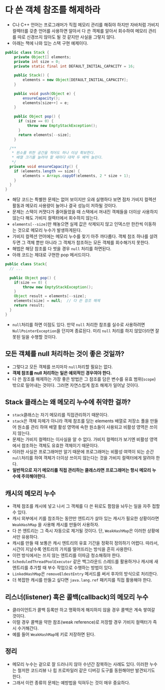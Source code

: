 # 다 쓴 객체 참조를 해제하라

* C나 C++ 언어는 프로그래머가 직접 메모리 관리를 해줘야 하지만 자바처럼 가비지 컬렉터를 갖춘 언어를
  사용하면 알아서 다 쓴 객체를 알아서 회수하여 메모리 관리를 따로 신경쓰지 않아도 될 것 같지만 사실을
  그렇지 않다.
* 아래는 책에 나와 있는 스택 구현 예제이다.

```java
public class Stack {
    private Object[] elements;
    private int size = 0;
    private static final int DEFAULT_INITIAL_CAPACITY = 16;
    
    public Stack() {
        elements = new Object[DEFAULT_INITIAL_CAPACITY];
    }
    
    public void push(Object e) {
        ensureCapacity();
        elements[size++] = e;
    }
    
    public Object pop() {
      if (size == 0) {
          throw new EmptyStackException();
      }
      return elements[--size];
    }

  /**
   * 원소를 위한 공간을 적어도 하나 이상 확보한다.
   * 배열 크기를 늘려야 할 때마다 대략 두 배씩 늘린다.
   */
  private void ensureCapacity() {
    if (elements.length == size) {
        elements = Arrays.copyOf(elements, 2 * size + 1);
    }
  }
}
```
* 해당 코드는 특별한 문제는 없어 보이지만 오래 실행하다 보면 점차 가비지 컬렉션 활동과 메모리 사용량이
  늘어나 결국 성능이 저하될 것이다.
* 문제는 스택이 커졋다가 줄어들었을 때 스택에서 꺼내진 객체들을 더이상 사용하지 않는다 해도 가비지
  컬렉터에서 회수하지 않는다.
* ```elements[--size]```만 해놓으면 실제 값은 삭제되지 않고 인덱스만 한칸씩 이동하는 것으로 
  메모리 누수가 발생하게된다.
* 가비지 컬렉션 언어에는 메모리 누수를 찾기 아주 까다롭다. 객체 참조 하나를 살려두면 그 객체 뿐만 아니라
  그 객체가 참조하는 모든 객체를 회수해가지 못한다.
* 해법은 해당 참조를 다 썻을 경우 ```null``` 처리를 하면된다.
* 아래 코드는 제대로 구현한 pop 메서드이다.

```java
public class Stack{
  // ...
  
  public Object pop() {
    if(size == 0) {
        throw new EmptyStackException();
    }
    Object result = elements[--size];
    elements[size] = null;  // 다 쓴 참조 해제
    return result;
  }
}

```
* ```null```처리를 하면 이점도 있다. 만약 ```null``` 처리한 참조를 실수로 사용하려면 
  ```NullPointerException```을 던지며 종료된다. 미리 ```null``` 처리를 하지 않았더라면
  잘못된 일을 수행할 것이다.

## 모든 객체를 null 처리하는 것이 좋은 것일까?
* 그렇다고 모든 객체를 쓰지마자 ``null``처리할 필요는 없다.
* **객체 참조를 null 처리하는 일은 예외적인 경우여야 한다.**
* 다 쓴 참조를 해제하는 가장 좋은 방법은 그 참조를 담은 변수를 유효 범위(``scope``) 밖으로 밀어내는
  것이다. 그러면 자연스럽게 참조 해제가 일어날 것이다.

## Stack 클래스는 왜 메모리 누수에 취약한 걸까?
* ```stack```클래스는 자기 메모리를 직접관리하기 때문이다.
* ```stack```은 객체 자체가 아니라 객체 참조를 담는 elements 배열로 저장소 풀을 만들어 원소를 관리
  하여 배열 활성 영역에 속한 원소들이 사용되고 비활성 영역은 쓰이지 않는다. 
* 문제는 가비지 컬렉터는 이사실을 알 수 없다. 가비지 컬렉터가 보기엔 비활성 영역에서 참조하는 객체도 유효한 객체이기 때문이다.
* 이러한 사실은 프로그래머만 알기 때문에 프로그래머는 비활성 여역이 되는 순간 ```null```처리를 하여
  객체가 더이상 쓰이지 않는다는 것을 가비지 컬렉터에게 알려야 한다.
* **일반적으로 자기 메모리를 직접 관리하는 클래스라면 프로그래머는 항시 메모리 누수에 주의해야한다.**

## 캐시의 메모리 누수
* 객체 참조를 캐시에 넣고 나서 그 객체를 다 쓴 뒤로도 함참을 놔두는 일을 자주 접할 수 있다.
* 캐시 외부에서 키를 참조하는 동안만 엔트리가 살아 있는 캐시가 필요한 상황이라면 ```WeakHashMap```
  을 사용해 캐시를 만들어 사용하자. 
* 다 쓴 엔트리는 그 즉시 자동으로 제거될 것이다. 단, ```WeakHashMap```은 이러한 상황에서만 유용하다.
* 캐시를 만들 때 보통은 캐시 엔트리의 유효 기간을 정확히 정의하기 어렵다. 따라서, 시간이 지날수록 엔트리의 가치를 떨어뜨리는 방식을 흔히 사용한다.
* 이런 방식에서는 쓰지 않는 엔트리를 이따금 청소해줘야 한다.
* ```ScheduledThreadPoolExecutor``` 같은 백그라운드 스레드를 활용하거나 캐시에 새 엔트리를 추가할 때 부수 작업으로 수행하는 방법이 있다.
* ```LinkedHashMap```은 ```removeEldestEntry``` 메서드를 써서 후자의 방식으로 처리한다.
* 더 복잡한 캐시를 만들고 싶다면 ```java.lang.ref``` 패키지를 직접 활용해야 한다.

## 리스너(listener) 혹은 콜백(callback)의 메모리 누수

* 클라이언트가 콜백 등록만 하고 명확하게 해지하지 않을 경우 콜백은 계속 쌓여갈 것이다.
* 이럴 경우 콜백을 약한 참조(weak reference)로 저장할 경우 가비지 컬렉터가 즉시 수거해간다.
* 예를 들어 ```WeakHashMap```에 키로 저장하면 된다.

## 정리
* 메모리 누수는 겉으로 잘 드러나지 않아 수년간 잠복하는 사례도 있다. 이러한 누수는 철저한 코드리뷰
  나 힙 프로파일러 같은 디버깅 도구를 동원해야만 발견되기도 한다.
* 그래서 이런 종류의 문제는 예방법을 익혀두는 것이 매우 중요하다.
